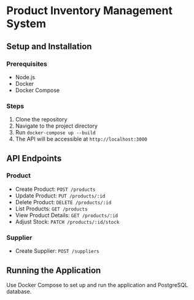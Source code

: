 # Product Inventory Management System

## Setup and Installation

### Prerequisites

- Node.js
- Docker
- Docker Compose

### Steps

1. Clone the repository
2. Navigate to the project directory
3. Run `docker-compose up --build`
4. The API will be accessible at `http://localhost:3000`

## API Endpoints

### Product

- Create Product: `POST /products`
- Update Product: `PUT /products/:id`
- Delete Product: `DELETE /products/:id`
- List Products: `GET /products`
- View Product Details: `GET /products/:id`
- Adjust Stock: `PATCH /products/:id/stock`

### Supplier

- Create Supplier: `POST /suppliers`

## Running the Application

Use Docker Compose to set up and run the application and PostgreSQL database.
